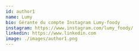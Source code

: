 ```yaml
---
id: author1
name: Lumy
bio: Gérante du compte Instagram Lumy-foody
instagram: https://www.instagram.com/lumy_foody/
linkedin: https://www.linkedin.com
image: ./images/author1.png
---
```


